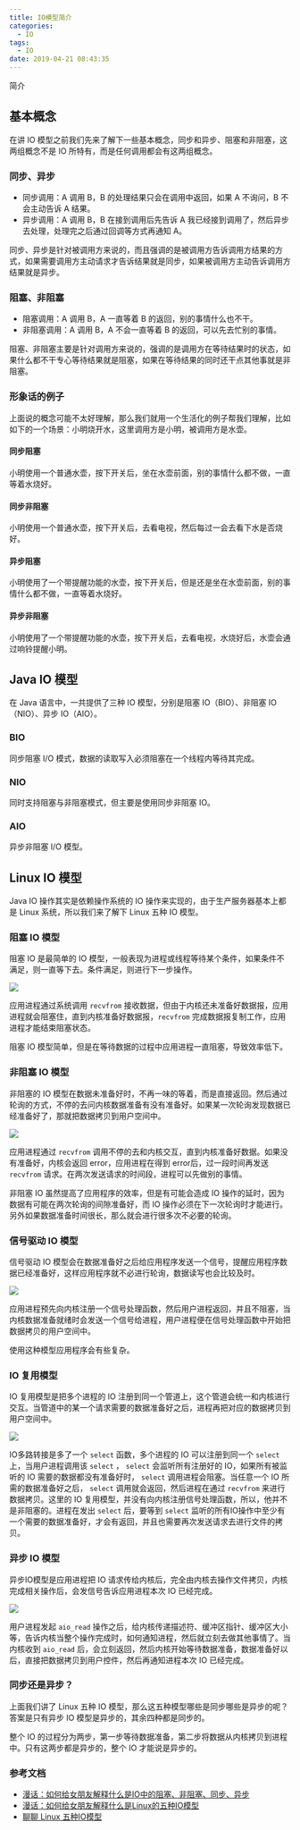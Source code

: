 ```yaml
---
title: IO模型简介
categories:
  - IO
tags:
  - IO
date: 2019-04-21 08:43:35
---
```


简介

<!-- more -->


## 基本概念

在讲 IO 模型之前我们先来了解下一些基本概念，同步和异步、阻塞和非阻塞，这两组概念不是 IO 所特有，而是任何调用都会有这两组概念。

### 同步、异步

- 同步调用：A 调用 B，B 的处理结果只会在调用中返回，如果 A 不询问，B 不会主动告诉 A 结果。
- 异步调用：A 调用 B，B 在接到调用后先告诉 A 我已经接到调用了，然后异步去处理，处理完之后通过回调等方式再通知 A。


同步、异步是针对被调用方来说的，而且强调的是被调用方告诉调用方结果的方式，如果需要调用方主动请求才告诉结果就是同步，如果被调用方主动告诉调用方结果就是异步。



### 阻塞、非阻塞

- 阻塞调用：A 调用 B，A 一直等着 B 的返回，别的事情什么也不干。
- 非阻塞调用：A 调用 B，A 不会一直等着 B 的返回，可以先去忙别的事情。

阻塞、非阻塞主要是针对调用方来说的，强调的是调用方在等待结果时的状态，如果什么都不干专心等待结果就是阻塞，如果在等待结果的同时还干点其他事就是非阻塞。

### 形象话的例子

上面说的概念可能不太好理解，那么我们就用一个生活化的例子帮我们理解，比如如下的一个场景：小明烧开水，这里调用方是小明，被调用方是水壶。

#### 同步阻塞

小明使用一个普通水壶，按下开关后，坐在水壶前面，别的事情什么都不做，一直等着水烧好。

#### 同步非阻塞

小明使用一个普通水壶，按下开关后，去看电视，然后每过一会去看下水是否烧好。

#### 异步阻塞

小明使用了一个带提醒功能的水壶，按下开关后，但是还是坐在水壶前面，别的事情什么都不做，一直等着水烧好。


#### 异步非阻塞

小明使用了一个带提醒功能的水壶，按下开关后，去看电视，水烧好后，水壶会通过响铃提醒小明。


## Java IO 模型

在 Java 语言中，一共提供了三种 IO 模型，分别是阻塞 IO（BIO）、非阻塞 IO（NIO）、异步 IO（AIO）。

### BIO

同步阻塞 I/O 模式，数据的读取写入必须阻塞在一个线程内等待其完成。

### NIO

同时支持阻塞与非阻塞模式，但主要是使用同步非阻塞 IO。

### AIO

异步非阻塞 I/O 模型。


## Linux IO 模型

Java IO 操作其实是依赖操作系统的 IO 操作来实现的，由于生产服务器基本上都是 Linux 系统，所以我们来了解下 Linux 五种 IO 模型。

### 阻塞 IO 模型

阻塞 IO 是最简单的 IO 模型，一般表现为进程或线程等待某个条件，如果条件不满足，则一直等下去。条件满足，则进行下一步操作。

![](阻塞IO.png)

应用进程通过系统调用 ```recvfrom``` 接收数据，但由于内核还未准备好数据报，应用进程就会阻塞住，直到内核准备好数据报，```recvfrom``` 完成数据报复制工作，应用进程才能结束阻塞状态。

阻塞 IO 模型简单，但是在等待数据的过程中应用进程一直阻塞，导致效率低下。


### 非阻塞 IO 模型

非阻塞的 IO 模型在数据未准备好时，不再一味的等着，而是直接返回。然后通过轮询的方式，不停的去问内核数据准备有没有准备好。如果某一次轮询发现数据已经准备好了，那就把数据拷贝到用户空间中。

![](非阻塞IO.png)

应用进程通过 ```recvfrom``` 调用不停的去和内核交互，直到内核准备好数据。如果没有准备好，内核会返回 error，应用进程在得到 error后，过一段时间再发送 ```recvfrom``` 请求。在两次发送请求的时间段，进程可以先做别的事情。

非阻塞 IO 虽然提高了应用程序的效率，但是有可能会造成 IO 操作的延时，因为数据有可能在两次轮询的间隙准备好，而 IO 操作必须在下一次轮询时才能进行。另外如果数据准备时间很长，那么就会进行很多次不必要的轮询。

### 信号驱动 IO 模型

信号驱动 IO 模型会在数据准备好之后给应用程序发送一个信号，提醒应用程序数据已经准备好，这样应用程序就不必进行轮询，数据读写也会比较及时。

![](信号驱动IO.png)

应用进程预先向内核注册一个信号处理函数，然后用户进程返回，并且不阻塞，当内核数据准备就绪时会发送一个信号给进程，用户进程便在信号处理函数中开始把数据拷贝的用户空间中。

使用这种模型应用程序会有些复杂。


### IO 复用模型

IO 复用模型是把多个进程的 IO 注册到同一个管道上，这个管道会统一和内核进行交互。当管道中的某一个请求需要的数据准备好之后，进程再把对应的数据拷贝到用户空间中。

![](IO复用.png)

IO多路转接是多了一个 ```select``` 函数，多个进程的 IO 可以注册到同一个 ```select``` 上，当用户进程调用该 ```select``` ， ```select``` 会监听所有注册好的 IO，如果所有被监听的 IO 需要的数据都没有准备好时， ```select``` 调用进程会阻塞。当任意一个 IO 所需的数据准备好之后， ```select``` 调用就会返回，然后进程在通过 ```recvfrom``` 来进行数据拷贝。这里的 IO 复用模型，并没有向内核注册信号处理函数，所以，他并不是非阻塞的。进程在发出 ```select``` 后，要等到 ```select``` 监听的所有IO操作中至少有一个需要的数据准备好，才会有返回，并且也需要再次发送请求去进行文件的拷贝。


### 异步 IO 模型

异步IO模型是应用进程把 IO 请求传给内核后，完全由内核去操作文件拷贝，内核完成相关操作后，会发信号告诉应用进程本次 IO 已经完成。

![](异步IO.png)

用户进程发起 ```aio_read``` 操作之后，给内核传递描述符、缓冲区指针、缓冲区大小等，告诉内核当整个操作完成时，如何通知进程，然后就立刻去做其他事情了。当内核收到 ```aio_read``` 后，会立刻返回，然后内核开始等待数据准备，数据准备好以后，直接把数据拷贝到用户控件，然后再通知进程本次 IO 已经完成。

### 同步还是异步？

上面我们讲了 Linux 五种 IO 模型，那么这五种模型哪些是同步哪些是异步的呢？答案是只有异步 IO 模型是异步的，其余四种都是同步的。

整个 IO 的过程分为两步，第一步等待数据准备，第二步将数据从内核拷贝到进程中。只有这两步都是异步的，整个 IO 才能说是异步的。 



### 参考文档

- [漫话：如何给女朋友解释什么是IO中的阻塞、非阻塞、同步、异步](https://juejin.im/post/5b94e2995188255c5c45d0ec)
- [漫话：如何给女朋友解释什么是Linux的五种IO模型](https://juejin.im/post/5b94e93b5188255c672e901e)
- [聊聊 Linux 五种IO模型](https://www.jianshu.com/p/486b0965c296)
